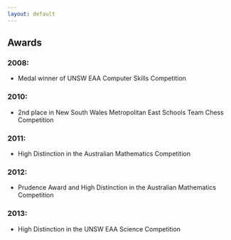 ```yaml
---
layout: default
---
```


<!-- I don't think we really should be showing this. I've just put this here in case I change my mind. -->

<div class="row marketing">

  ## Awards
  
  ### 2008:
  
   - Medal winner of UNSW EAA Computer Skills Competition
  
  ### 2010:
  
   - 2nd place in New South Wales Metropolitan East Schools Team Chess Competition
  
  ### 2011:
  
   - High Distinction in the Australian Mathematics Competition
   
  ### 2012:
   
   -  Prudence Award and High Distinction in the Australian Mathematics Competition
   
  ### 2013:
  
   - High Distinction in the UNSW EAA Science Competition
  
</div>
